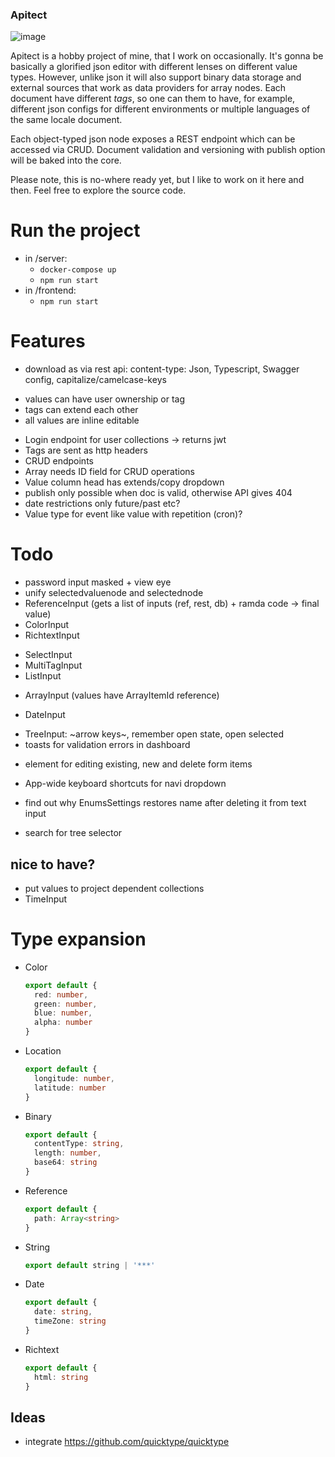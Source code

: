 
### Apitect

![image](https://user-images.githubusercontent.com/160805/197210756-c36d6f34-6006-4c18-8882-d49851211de0.png)

Apitect is a hobby project of mine, that I work on occasionally. It's gonna be basically a glorified json editor with different lenses on different value types.
However, unlike json it will also support binary data storage and external sources that work as data providers for array nodes. Each document have different _tags_, so one can them to have, for example, different json configs for different environments or multiple languages of the same locale document.

Each object-typed json node exposes a REST endpoint which can be accessed via CRUD. 
Document validation and versioning with publish option will be baked into the core.

Please note, this is no-where ready yet, but I like to work on it here and then. Feel free to explore the source code.

# Run the project

- in /server:
  - `docker-compose up`
  - `npm run start`
- in /frontend:
  - `npm run start`

# Features

- download as via rest api: content-type: Json, Typescript, Swagger config, capitalize/camelcase-keys
+ values can have user ownership or tag
+ tags can extend each other
+ all values are inline editable
- Login endpoint for user collections -> returns jwt
- Tags are sent as http headers
- CRUD endpoints
- Array needs ID field for CRUD operations
- Value column head has extends/copy dropdown
- publish only possible when doc is valid, otherwise API gives 404
- date restrictions only future/past etc?
- Value type for event like value with repetition (cron)?

# Todo

- password input masked + view eye
- unify selectedvaluenode and selectednode
- ReferenceInput (gets a list of inputs (ref, rest, db) + ramda code -> final value)
- ColorInput
- RichtextInput
+ SelectInput
+ MultiTagInput
+ ListInput
- ArrayInput (values have ArrayItemId reference)
+ DateInput
- TreeInput: ~arrow keys~, remember open state, open selected
- toasts for validation errors in dashboard
+ element for editing existing, new and delete form items
- App-wide keyboard shortcuts for navi dropdown 
+ find out why EnumsSettings restores name after deleting it from text input
- search for tree selector

## nice to have?

- put values to project dependent collections
- TimeInput

# Type expansion

- Color
  ```typescript
  export default {
    red: number,
    green: number,
    blue: number,
    alpha: number
  }
  ```

- Location
  ```typescript
  export default {
    longitude: number,
    latitude: number
  }
  ``` 

- Binary
  ```typescript
  export default {
    contentType: string,
    length: number,
    base64: string
  }
  ```   
  
- Reference
  ```typescript
  export default {
    path: Array<string>
  }
  ```   

- String
  ```typescript
  export default string | '***'
  ```   

- Date
  ```typescript
  export default {
    date: string,
    timeZone: string
  }
  ```   

- Richtext
  ```typescript
  export default {
    html: string
  }
  ```   

## Ideas

- integrate https://github.com/quicktype/quicktype
